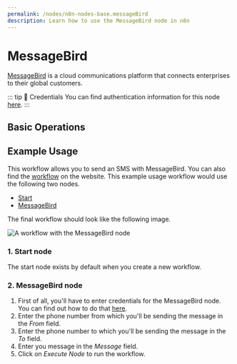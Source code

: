 ```yaml
---
permalink: /nodes/n8n-nodes-base.messageBird
description: Learn how to use the MessageBird node in n8n
---
```


# MessageBird

[MessageBird](https://www.messagebird.com/) is a cloud communications platform that connects enterprises to their global customers.

::: tip 🔑 Credentials
You can find authentication information for this node [here](../../../credentials/MessageBird/README.md).
:::

## Basic Operations

<Resource node="n8n-nodes-base.messageBird" />

## Example Usage

This workflow allows you to send an SMS with MessageBird. You can also find the [workflow](https://n8n.io/workflows/455) on the website. This example usage workflow would use the following two nodes.
- [Start](../../core-nodes/Start/README.md)
- [MessageBird]()

The final workflow should look like the following image.

![A workflow with the MessageBird node](REDACTED)

### 1. Start node

The start node exists by default when you create a new workflow.

### 2. MessageBird node

1. First of all, you'll have to enter credentials for the MessageBird node. You can find out how to do that [here](../../../credentials/MessageBird/README.md).
2. Enter the phone number from which you'll be sending the message in the *From* field.
3. Enter the phone number to which you'll be sending the message in the *To* field.
4. Enter you message in the *Message* field.
5. Click on *Execute Node* to run the workflow.
